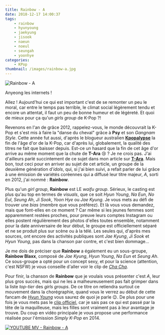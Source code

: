 ```yaml
---
title: Rainbow - A
date: 2018-12-17 14:00:37
tags:
    - rainbow
    - hyunyoung
    - jaekyung
    - jisook
    - naeun
    - noeul
    - seungah
    - yoonhye
categories:
    - KPop
thumbnail: /images/rainbow-a.jpg
---
```


![Rainbow - A](/images/rainbow-a.jpg)

Anyeong les internets !

Allez ! Aujourd'hui ce qui est important c'est de se remonter un peu le moral, car entre le temps pas terrible, le climat social légèrement tendu et encore un attentat, il faut un peu de bonne humeur et de légèreté. Et quoi de mieux pour ça qu'un *girls group* de K-Pop ?!

Revenons en l'an de grâce 2012, rappelez-vous, le monde découvrait la K-Pop et s'est mis à faire la "danse du cheval" grâce à **Psy** et son *Gangnam Style*. Cette année fut aussi, d'après le blogueur australien [**Kpopalypse**](https://kpopalypse.com/) la fin de l'âge d'or de la K-Pop, car d'après lui, globalement, la qualité des titres ne fait que baisser depuis. Est-ce un hasard que la fin de cet âge d'or arrive au même moment que la chute de **T-Ara** 😢 ? Je ne crois pas. J'ai d'ailleurs parlé succintement de ce sujet dans mon article sur [**T-Ara**](http://chaotiqueneut.re/t-ara-day-by-day/). Mais bon, tout ceci pour en arriver au sujet de cet article, un groupe de la deuxième génération d'*idols*, qui, si j'ai bien suivi, a refait parler de lui grâce à une émission de variétés coréennes qui a diffusé leur titre majeur, *A*, sorti en 2012, j'ai nommé : **Rainbow**.

Plus qu'un *girl group*, **Rainbow** est LE *waifu group*. Sérieux, le casting est plus qu'au top en termes de *visuals*, que ce soit *Hyun Young*, *Na Eun*, *No Eul*, *Seung Ah*, *Ji Sook*, *Yoon Hye* ou *Jae Kyung*. Je vous mets au défi de trouver une *bias* (membre que vous préférez). Et là vous vous demandez, mais que font-elles en ce moment ? Car même si les jeunes femmes sont apparemment restées proches, pour preuve leurs comptes Instagram ou elles postent régulièrement des photos d'elles toutes ensemble, notamment pour la date anniversaire de leur début, le groupe est officiellement séparé et ne se produit plus sur scène ou à la télé. Les seules qui, d'après mes sources, ont encore des activités publiques sont *Jae Kyung*, *Ji Sook* et *Hyun Young*, pas dans la chanson par contre, et c'est bien dommage...

Je me dois de préciser que **Rainbow** a également eu un sous-groupe, **Rainbow Blaxx**, composé de *Jae Kyung*, *Hyun Young*, *Na Eun* et *Seung Ah*. Ce sous-groupe a opté pour un concept sexy, et pour la science (attention, c'est NSFW) je vous conseille d'aller voir le clip de [*Cha Cha*](https://www.youtube.com/watch?v=fKAi5cWHYDY).

Pour finir, la chanson de **Rainbow** que je voulais vous présenter c'est *A*, leur plus gros succès, mais qui ne les a malheureusement pas fait grimper dans la liste *top-tier* des *girls groups*. De ce titre on retiendra surtout ce mouvement dans la chorégraphie, quand vous le verrez au début de cette fancam de [*Hyun Young*](https://youtu.be/7VC3qC6vMrU) vous saurez de quoi je parle 😉. De plus pour une fois je vous mets pas le [clip officiel](https://www.youtube.com/watch?v=QnAhnxmSNFw), car je sais pas ce qui est passé par la tête de la maquilleuse, mais les filles sont vraiment pas à leur avantage je trouve. Du coup en vidéo principale je vous propose une performance réalisée pour l'émission *Simply K-Pop* en 2014.

[![YOUTUBE MV - Rainbow - A](https://img.youtube.com/vi/QnAhnxmSNFw/0.jpg)](https://www.youtube.com/watch?v=QnAhnxmSNFw)
